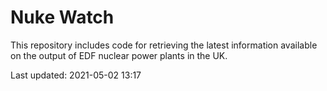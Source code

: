 # Nuke Watch

This repository includes code for retrieving the latest information available on the output of EDF nuclear power plants in the UK.

Last updated: 2021-05-02 13:17